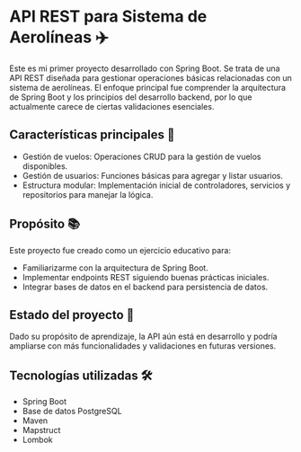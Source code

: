 # API REST para Sistema de Aerolíneas ✈️
Este es mi primer proyecto desarrollado con Spring Boot. Se trata de una API REST diseñada para gestionar operaciones básicas relacionadas con un sistema de aerolíneas. El enfoque principal fue comprender la arquitectura de Spring Boot y los principios del desarrollo backend, por lo que actualmente carece de ciertas validaciones esenciales.

## Características principales 🌟
- Gestión de vuelos: Operaciones CRUD para la gestión de vuelos disponibles.
- Gestión de usuarios: Funciones básicas para agregar y listar usuarios.
- Estructura modular: Implementación inicial de controladores, servicios y repositorios para manejar la lógica.

## Propósito 📚
Este proyecto fue creado como un ejercicio educativo para:
- Familiarizarme con la arquitectura de Spring Boot.
- Implementar endpoints REST siguiendo buenas prácticas iniciales.
- Integrar bases de datos en el backend para persistencia de datos.

## Estado del proyecto 🚧
Dado su propósito de aprendizaje, la API aún está en desarrollo y podría ampliarse con más funcionalidades y validaciones en futuras versiones.

## Tecnologías utilizadas 🛠️
- Spring Boot
- Base de datos PostgreSQL
- Maven
- Mapstruct
- Lombok
